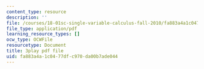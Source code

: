 ```yaml
---
content_type: resource
description: ''
file: /courses/18-01sc-single-variable-calculus-fall-2010/fa883a4a1c0477dfc970da00b7ade044_PNTnmH6jsRI.pdf
file_type: application/pdf
learning_resource_types: []
ocw_type: OCWFile
resourcetype: Document
title: 3play pdf file
uid: fa883a4a-1c04-77df-c970-da00b7ade044
---
```

